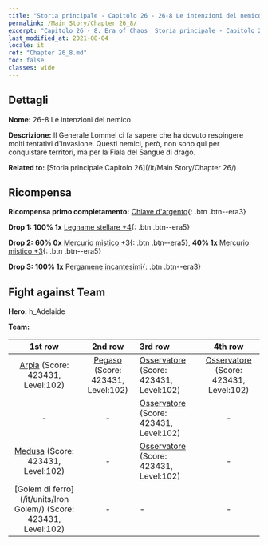 ```yaml
---
title: "Storia principale - Capitolo 26 - 26-8 Le intenzioni del nemico"
permalink: /Main Story/Chapter 26_8/
excerpt: "Capitolo 26 - 8. Era of Chaos  Storia principale - Capitolo 26_8. 26-8 Le intenzioni del nemico"
last_modified_at: 2021-08-04
locale: it
ref: "Chapter 26_8.md"
toc: false
classes: wide
---
```


## Dettagli

 **Nome:** 26-8 Le intenzioni del nemico

 **Descrizione:** Il Generale Lommel ci fa sapere che ha dovuto respingere molti tentativi d'invasione. Questi nemici, però, non sono qui per conquistare territori, ma per la Fiala del Sangue di drago.

 **Related to:** [Storia principale Capitolo 26](/it/Main Story/Chapter 26/)

## Ricompensa

 **Ricompensa primo completamento:** [Chiave d'argento](/ItemsIT/con_693/){: .btn .btn--era3}

 **Drop 1:** **100% 1x** [Legname stellare +4](/ItemsIT/mat_90/){: .btn .btn--era5}

 **Drop 2:** **60% 0x** [Mercurio mistico +3](/ItemsIT/mat_84/){: .btn .btn--era5}, **40% 1x** [Mercurio mistico +3](/ItemsIT/mat_84/){: .btn .btn--era5}

 **Drop 3:** **100% 1x** [Pergamene incantesimi](/ItemsIT/con_694/){: .btn .btn--era3}


## Fight against Team
 **Hero:** h_Adelaide

 **Team:**


  | 1st row | 2nd row | 3rd row | 4th row |
  |:----:|:----:|:----|:----:|
  | [Arpia](/it/units/Harpy/) (Score: 423431, Level:102)  | [Pegaso](/it/units/Pegasus/) (Score: 423431, Level:102)  | [Osservatore](/it/units/Beholder/) (Score: 423431, Level:102)  | [Osservatore](/it/units/Beholder/) (Score: 423431, Level:102)  |
  | - | - | [Osservatore](/it/units/Beholder/) (Score: 423431, Level:102)  | - |
  | [Medusa](/it/units/Medusa/) (Score: 423431, Level:102)  | - | [Osservatore](/it/units/Beholder/) (Score: 423431, Level:102)  | - |
  | [Golem di ferro](/it/units/Iron Golem/) (Score: 423431, Level:102)  | - | - | - |


